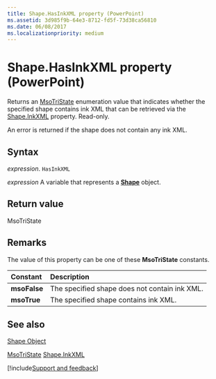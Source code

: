 ```yaml
---
title: Shape.HasInkXML property (PowerPoint)
ms.assetid: 3d985f9b-64e3-8712-fd5f-73d38ca56810
ms.date: 06/08/2017
ms.localizationpriority: medium
---
```



# Shape.HasInkXML property (PowerPoint)

Returns an [MsoTriState](Office.MsoTriState.md) enumeration value that indicates whether the specified shape contains ink XML that can be retrieved via the [Shape.InkXML](PowerPoint.shape.inkxml.md) property. Read-only.

An error is returned if the shape does not contain any ink XML.

## Syntax

_expression_. `HasInkXML`

_expression_ A variable that represents a **[Shape](PowerPoint.Shape.md)** object.


## Return value

MsoTriState


## Remarks

The value of this property can be one of these **MsoTriState** constants.



|Constant|Description|
|:-----|:-----|
|**msoFalse**|The specified shape does not contain ink XML.|
|**msoTrue**| The specified shape contains ink XML.|

## See also


[Shape Object](PowerPoint.Shape.md)



[MsoTriState](Office.MsoTriState.md)
[Shape.InkXML](PowerPoint.shape.inkxml.md)

[!include[Support and feedback](~/includes/feedback-boilerplate.md)]